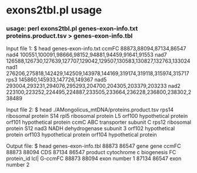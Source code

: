 # exons2tbl.pl usage
### usage: perl exons2tbl.pl genes-exon-info.txt proteins.product.tsv > genes-exon-info.tbl

Input file 1:
$ head genes-exon-info.txt
ccmFC   88873,88094,87134,86547
nad4    100551,100091,98666,98152,94881,94459,91641,91553
nad7    126588,126730,127639,127707,129042,129507,130583,130827,132763,133024
nad1    276206,275818,142429,142509,143978,144169,319174,319118,315974,315717
rps3    145860,145933,147726,149367
nad5    293004,293231,294076,295293,204700,204305,203379,203233
nad2    223100,223252,224495,224887,233505,233664,236228,236800,238302,238489

Input file 2:
$ head ./AMongolicus_mtDNA/proteins.product.tsv
rps14   ribosomal protein S14
rpl5    ribosomal protein L5
orf100  hypothetical protein
orf101  hypothetical protein
ccmC    ABC transporter subunit C
rps12   ribosomal protein S12
nad3    NADH dehydrogenase subunit 3
orf102  hypothetical protein
orf103  hypothetical protein
orf104  hypothetical protein

Output file:
$ head genes-exon-info.tbl
88873   86547   gene
                        gene    ccmFC
88873   88094   CDS
87134   86547
                        product cytochrome c biogenesis FC
                        protein_id      lcl| G-ccmFC
88873   88094   exon
                        number  1
87134   86547   exon
                        number  2
